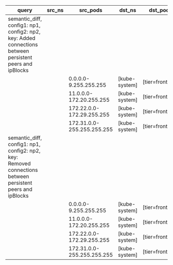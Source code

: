 |query|src_ns|src_pods|dst_ns|dst_pods|connection|
|---|---|---|---|---|---|
|semantic_diff, config1: np1, config2: np2, key: Added connections between persistent peers and ipBlocks||||||
|||0.0.0.0-9.255.255.255|[kube-system]|[tier=frontend]|TCP 53|
|||11.0.0.0-172.20.255.255|[kube-system]|[tier=frontend]|TCP 53|
|||172.22.0.0-172.29.255.255|[kube-system]|[tier=frontend]|TCP 53|
|||172.31.0.0-255.255.255.255|[kube-system]|[tier=frontend]|TCP 53|
|semantic_diff, config1: np1, config2: np2, key: Removed connections between persistent peers and ipBlocks||||||
|||0.0.0.0-9.255.255.255|[kube-system]|[tier=frontend]|UDP 53|
|||11.0.0.0-172.20.255.255|[kube-system]|[tier=frontend]|UDP 53|
|||172.22.0.0-172.29.255.255|[kube-system]|[tier=frontend]|UDP 53|
|||172.31.0.0-255.255.255.255|[kube-system]|[tier=frontend]|UDP 53|
